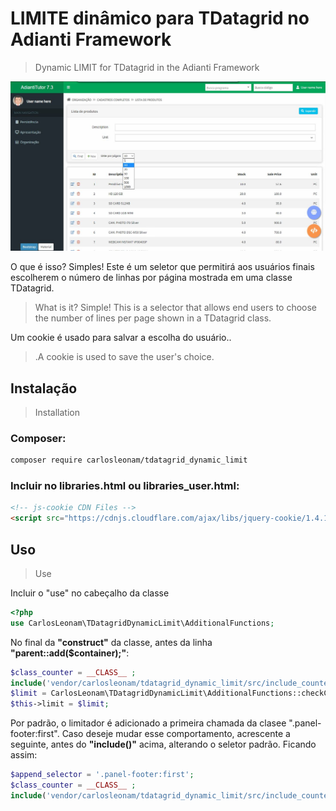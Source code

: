 # **LIMITE dinâmico para TDatagrid no Adianti Framework**
> Dynamic LIMIT for TDatagrid in the Adianti Framework
<!--
[![NPM Version][npm-image]][npm-url]
[![Build Status][travis-image]][travis-url]
[![Downloads Stats][npm-downloads]][npm-url]
 -->

![](github_cover.jpg)

O que é isso? Simples! Este é um seletor que permitirá aos usuários finais escolherem o número de linhas por página mostrada em uma classe TDatagrid.
>What is it? Simple! This is a selector that allows end users to choose the number of lines per page shown in a TDatagrid class.

Um cookie é usado para salvar a escolha do usuário..
>.A cookie is used to save the user's choice.

## **Instalação**
>Installation

### Composer:
```sh
composer require carlosleonam/tdatagrid_dynamic_limit
```

### Incluir no __libraries.html__ ou __libraries_user.html__:
```html
<!-- js-cookie CDN Files -->
<script src="https://cdnjs.cloudflare.com/ajax/libs/jquery-cookie/1.4.1/jquery.cookie.min.js"></script>
```

## **Uso**
>Use

Incluir o "use" no cabeçalho da classe
```php
<?php
use CarlosLeonam\TDatagridDynamicLimit\AdditionalFunctions;
```

No final da **"construct"** da classe, antes da linha **"parent::add($container);"**:
```php
$class_counter = __CLASS__ ;
include('vendor/carlosleonam/tdatagrid_dynamic_limit/src/include_counter.php');
$limit = CarlosLeonam\TDatagridDynamicLimit\AdditionalFunctions::checkCookieForLimit('profile_limit_'. self::$formName .'_per_page');
$this->limit = $limit;
```

Por padrão, o limitador é adicionado a primeira chamada da clasee  ".panel-footer:first". Caso deseje mudar esse comportamento, acrescente a seguinte, antes do __"include()"__ acima, alterando o seletor padrão. Ficando assim:
```php
$append_selector = '.panel-footer:first';
$class_counter = __CLASS__ ;
include('vendor/carlosleonam/tdatagrid_dynamic_limit/src/include_counter.php');
```



